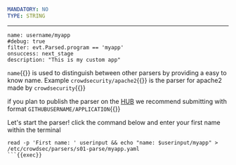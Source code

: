 ```yaml
MANDATORY: NO
TYPE: STRING
```
---
```yaml{1}
name: username/myapp
#debug: true
filter: evt.Parsed.program == 'myapp'
onsuccess: next_stage
description: "This is my custom app"
```

`name`{{}} is used to distinguish between other parsers by providing a easy to know name. Example `crowdsecurity/apache2`{{}} is the parser for apache2 made by `crowdsecurity`{{}}

if you plan to publish the parser on the [HUB](https://hub.crowdsec.net/) we recommend submitting with format `GITHUBUSERNAME/APPLICATION`{{}}

Let's start the parser! click the command below and enter your first name within the terminal

```
read -p 'First name: ' userinput && echo "name: $userinput/myapp" > /etc/crowdsec/parsers/s01-parse/myapp.yaml
```{{exec}}